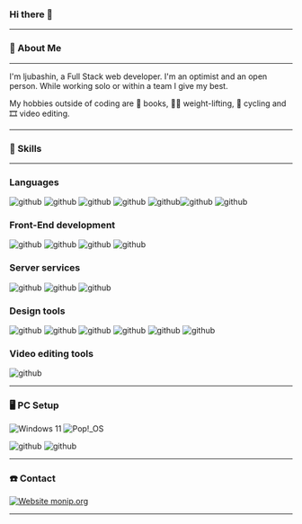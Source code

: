### Hi there 👋

---

### 👱 About Me 

---

I'm ljubashin, a Full Stack web developer. I'm an optimist and an open person. While working solo or within a team I give my best.

My hobbies outside of coding are 📖 books, 🏋️‍♂️ weight-lifting, 🚴 cycling and 🎞️ video editing.  

---

### 🧰 Skills

---

### Languages

![github](https://img.shields.io/badge/HTML5-E34F26?style=for-the-badge&logo=html5&logoColor=white) ![github](https://img.shields.io/badge/CSS-239120?&style=for-the-badge&logo=css3&logoColor=white) ![github](https://img.shields.io/badge/Python-3776AB?style=for-the-badge&logo=python&logoColor=white) ![github](https://img.shields.io/badge/JavaScript-F7DF1E?style=for-the-badge&logo=JavaScript&logoColor=white) ![github](https://img.shields.io/badge/TypeScript-007ACC?style=for-the-badge&logo=typescript&logoColor=white)![github](https://img.shields.io/badge/Shell_Script-121011?style=for-the-badge&logo=gnu-bash&logoColor=white) ![github](https://img.shields.io/badge/PHP-777BB4?style=for-the-badge&logo=php&logoColor=white)

### Front-End development

![github](https://img.shields.io/badge/Django-092E20?style=for-the-badge&logo=django&logoColor=white) ![github](https://img.shields.io/badge/ThreeJS-000000?style=for-the-badge&logo=Three.js&logoColor=white) ![github](https://img.shields.io/badge/Vue.js-35495E?style=for-the-badge&logo=vue.js&logoColor=4FC08D) ![github](https://img.shields.io/badge/React-20232A?style=for-the-badge&logo=react&logoColor=61DAFB)

### Server services

![github](https://img.shields.io/badge/Heroku-430098?style=for-the-badge&logo=heroku&logoColor=white) ![github](https://img.shields.io/badge/Netlify-00C7B7?style=for-the-badge&logo=netlify&logoColor=white) ![github](https://img.shields.io/badge/Amazon_AWS-232F3E?style=for-the-badge&logo=amazon-aws&logoColor=white)

### Design tools

![github](https://img.shields.io/badge/Adobe%20Photoshop-31A8FF?style=for-the-badge&logo=Adobe%20Photoshop&logoColor=black) ![github](https://img.shields.io/badge/Adobe%20Illustrator-FF9A00?style=for-the-badge&logo=adobe%20illustrator&logoColor=white) ![github](https://img.shields.io/badge/Canva-%2300C4CC.svg?&style=for-the-badge&logo=Canva&logoColor=white) ![github](https://img.shields.io/badge/Figma-F24E1E?style=for-the-badge&logo=figma&logoColor=white) ![github](https://img.shields.io/badge/gimp-5C5543?style=for-the-badge&logo=gimp&logoColor=white) ![github](https://img.shields.io/badge/Inkscape-000000?style=for-the-badge&logo=Inkscape&logoColor=white) 

### Video editing tools

![github](https://img.shields.io/badge/Adobe%20after%20affects-CF96FD?style=for-the-badge&logo=Adobe%20after%20effects&logoColor=393665)

---

### :desktop_computer: PC Setup

![Windows 11](https://img.shields.io/badge/Windows%2011-%230079d5.svg?style=for-the-badge&logo=Windows%2011&logoColor=white) ![Pop!\_OS](https://img.shields.io/badge/Pop!_OS-48B9C7?style=for-the-badge&logo=Pop!_OS&logoColor=white)

![github](https://img.shields.io/badge/AMD-Ryzen_5_3600X-ED1C24?style=for-the-badge&logo=amd&logoColor=white) ![github](https://img.shields.io/badge/NVIDIA-GTX1060_3GB-76B900?style=for-the-badge&logo=nvidia&logoColor=white) 

---

### :phone: Contact

[![Website monip.org](https://img.shields.io/badge/LinkedIn-0077B5?style=for-the-badge&logo=linkedin&logoColor=white)](https://www.linkedin.com/in/ljubomir-vukadin-93125323b/)

---

